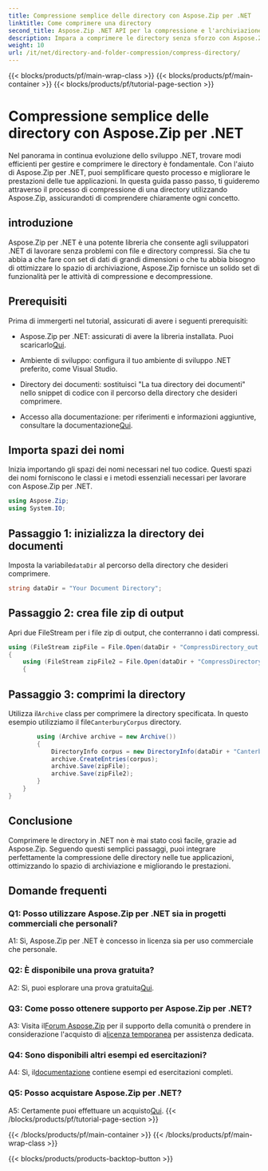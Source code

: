 ```yaml
---
title: Compressione semplice delle directory con Aspose.Zip per .NET
linktitle: Come comprimere una directory
second_title: Aspose.Zip .NET API per la compressione e l'archiviazione dei file
description: Impara a comprimere le directory senza sforzo con Aspose.Zip per .NET. Potenzia il tuo sviluppo .NET ottimizzando lo spazio di archiviazione in modo efficiente.
weight: 10
url: /it/net/directory-and-folder-compression/compress-directory/
---
```


{{< blocks/products/pf/main-wrap-class >}}
{{< blocks/products/pf/main-container >}}
{{< blocks/products/pf/tutorial-page-section >}}

# Compressione semplice delle directory con Aspose.Zip per .NET

Nel panorama in continua evoluzione dello sviluppo .NET, trovare modi efficienti per gestire e comprimere le directory è fondamentale. Con l'aiuto di Aspose.Zip per .NET, puoi semplificare questo processo e migliorare le prestazioni delle tue applicazioni. In questa guida passo passo, ti guideremo attraverso il processo di compressione di una directory utilizzando Aspose.Zip, assicurandoti di comprendere chiaramente ogni concetto.

## introduzione

Aspose.Zip per .NET è una potente libreria che consente agli sviluppatori .NET di lavorare senza problemi con file e directory compressi. Sia che tu abbia a che fare con set di dati di grandi dimensioni o che tu abbia bisogno di ottimizzare lo spazio di archiviazione, Aspose.Zip fornisce un solido set di funzionalità per le attività di compressione e decompressione.

## Prerequisiti

Prima di immergerti nel tutorial, assicurati di avere i seguenti prerequisiti:

-  Aspose.Zip per .NET: assicurati di avere la libreria installata. Puoi scaricarlo[Qui](https://releases.aspose.com/zip/net/).

- Ambiente di sviluppo: configura il tuo ambiente di sviluppo .NET preferito, come Visual Studio.

- Directory dei documenti: sostituisci "La tua directory dei documenti" nello snippet di codice con il percorso della directory che desideri comprimere.

-  Accesso alla documentazione: per riferimenti e informazioni aggiuntive, consultare la documentazione[Qui](https://reference.aspose.com/zip/net/).

## Importa spazi dei nomi

Inizia importando gli spazi dei nomi necessari nel tuo codice. Questi spazi dei nomi forniscono le classi e i metodi essenziali necessari per lavorare con Aspose.Zip per .NET.

```csharp
using Aspose.Zip;
using System.IO;
```

## Passaggio 1: inizializza la directory dei documenti

 Imposta la variabile`dataDir` al percorso della directory che desideri comprimere.

```csharp
string dataDir = "Your Document Directory";
```

## Passaggio 2: crea file zip di output

Apri due FileStream per i file zip di output, che conterranno i dati compressi.

```csharp
using (FileStream zipFile = File.Open(dataDir + "CompressDirectory_out.zip", FileMode.Create))
{
    using (FileStream zipFile2 = File.Open(dataDir + "CompressDirectory2_out.zip", FileMode.Create))
    {
```

## Passaggio 3: comprimi la directory

 Utilizza il`Archive` class per comprimere la directory specificata. In questo esempio utilizziamo il file`CanterburyCorpus` directory.

```csharp
        using (Archive archive = new Archive())
        {
            DirectoryInfo corpus = new DirectoryInfo(dataDir + "CanterburyCorpus");
            archive.CreateEntries(corpus);
            archive.Save(zipFile);
            archive.Save(zipFile2);
        }
    }
}
```

## Conclusione

Comprimere le directory in .NET non è mai stato così facile, grazie ad Aspose.Zip. Seguendo questi semplici passaggi, puoi integrare perfettamente la compressione delle directory nelle tue applicazioni, ottimizzando lo spazio di archiviazione e migliorando le prestazioni.

## Domande frequenti

### Q1: Posso utilizzare Aspose.Zip per .NET sia in progetti commerciali che personali?

A1: Sì, Aspose.Zip per .NET è concesso in licenza sia per uso commerciale che personale.

### Q2: È disponibile una prova gratuita?

 A2: Sì, puoi esplorare una prova gratuita[Qui](https://releases.aspose.com/zip/net).

### Q3: Come posso ottenere supporto per Aspose.Zip per .NET?

 A3: Visita il[Forum Aspose.Zip](https://forum.aspose.com/c/zip/37) per il supporto della comunità o prendere in considerazione l'acquisto di a[licenza temporanea](https://purchase.aspose.com/temporary-license/) per assistenza dedicata.

### Q4: Sono disponibili altri esempi ed esercitazioni?

 A4: Sì, il[documentazione](https://reference.aspose.com/zip/net/) contiene esempi ed esercitazioni completi.

### Q5: Posso acquistare Aspose.Zip per .NET?

 A5: Certamente puoi effettuare un acquisto[Qui](https://purchase.aspose.com/buy).
{{< /blocks/products/pf/tutorial-page-section >}}

{{< /blocks/products/pf/main-container >}}
{{< /blocks/products/pf/main-wrap-class >}}

{{< blocks/products/products-backtop-button >}}
